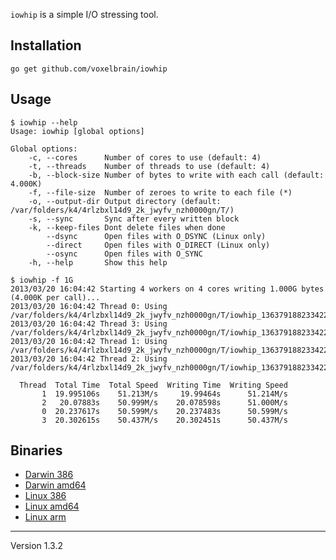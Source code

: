 `iowhip` is a simple I/O stressing tool.

## Installation

	go get github.com/voxelbrain/iowhip

## Usage

	$ iowhip --help
	Usage: iowhip [global options]

	Global options:
	    -c, --cores      Number of cores to use (default: 4)
	    -t, --threads    Number of threads to use (default: 4)
	    -b, --block-size Number of bytes to write with each call (default: 4.000K)
	    -f, --file-size  Number of zeroes to write to each file (*)
	    -o, --output-dir Output directory (default: /var/folders/k4/4rlzbxl14d9_2k_jwyfv_nzh0000gn/T/)
	    -s, --sync       Sync after every written block
	    -k, --keep-files Dont delete files when done
	        --dsync      Open files with O_DSYNC (Linux only)
	        --direct     Open files with O_DIRECT (Linux only)
	        --osync      Open files with O_SYNC
	    -h, --help       Show this help

	$ iowhip -f 1G
	2013/03/20 16:04:42 Starting 4 workers on 4 cores writing 1.000G bytes (4.000K per call)...
	2013/03/20 16:04:42 Thread 0: Using /var/folders/k4/4rlzbxl14d9_2k_jwyfv_nzh0000gn/T/iowhip_1363791882334221000/0
	2013/03/20 16:04:42 Thread 3: Using /var/folders/k4/4rlzbxl14d9_2k_jwyfv_nzh0000gn/T/iowhip_1363791882334221000/3
	2013/03/20 16:04:42 Thread 1: Using /var/folders/k4/4rlzbxl14d9_2k_jwyfv_nzh0000gn/T/iowhip_1363791882334221000/1
	2013/03/20 16:04:42 Thread 2: Using /var/folders/k4/4rlzbxl14d9_2k_jwyfv_nzh0000gn/T/iowhip_1363791882334221000/2

	  Thread  Total Time  Total Speed  Writing Time  Writing Speed
	       1  19.995106s    51.213M/s     19.99464s      51.214M/s
	       2   20.07883s    50.999M/s    20.078598s      51.000M/s
	       0  20.237617s    50.599M/s    20.237483s      50.599M/s
	       3  20.302615s    50.437M/s    20.302451s      50.437M/s

## Binaries

* [Darwin 386](http://downloads.voxelbrain.com/iowhip/master/darwin_386/iowhip)
* [Darwin amd64](http://downloads.voxelbrain.com/iowhip/master/darwin_amd64/iowhip)
* [Linux 386](http://downloads.voxelbrain.com/iowhip/master/linux_386/iowhip)
* [Linux amd64](http://downloads.voxelbrain.com/iowhip/master/linux_amd64/iowhip)
* [Linux arm](http://downloads.voxelbrain.com/iowhip/master/linux_arm/iowhip)

---
Version 1.3.2
